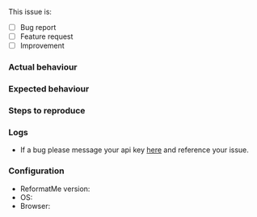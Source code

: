 This issue is:

- [ ] Bug report
- [ ] Feature request
- [ ] Improvement

### Actual behaviour


### Expected behaviour


### Steps to reproduce


### Logs

* If a bug please message your api key [here](https://reformatme.com/contact-us/) and reference your issue.

### Configuration

- ReformatMe version:
- OS:
- Browser: